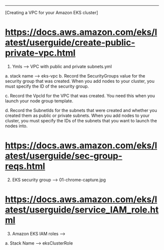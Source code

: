 ---
[Creating a VPC for your Amazon EKS cluster]

# https://docs.aws.amazon.com/eks/latest/userguide/create-public-private-vpc.html
1. Ymls --> VPC with public and private subnets.yml

a. stack name --> eks-vpc
b. Record the SecurityGroups value for the security group that was created. When you add nodes to your cluster, you must specify the ID of the security group.

c. Record the VpcId for the VPC that was created. You need this when you launch your node group template.

d. Record the SubnetIds for the subnets that were created and whether you created them as public or private subnets. When you add nodes to your cluster, you must specify the IDs of the subnets that you want to launch the nodes into.

# https://docs.aws.amazon.com/eks/latest/userguide/sec-group-reqs.html
2. EKS security group --> 01-chrome-capture.jpg

# https://docs.aws.amazon.com/eks/latest/userguide/service_IAM_role.html
3. Amazon EKS IAM roles --> 

a. Stack Name --> eksClusterRole


